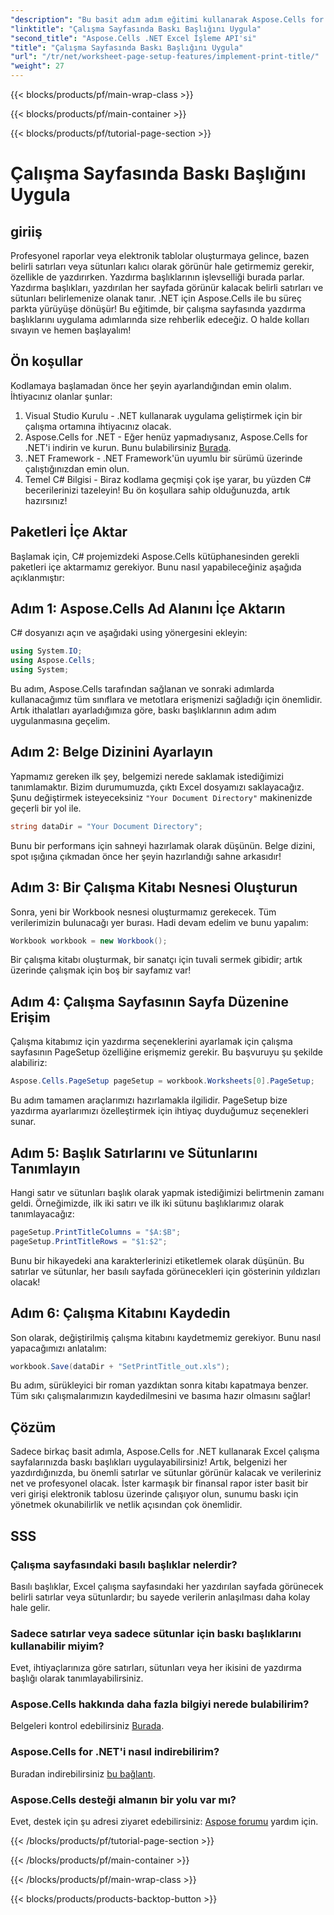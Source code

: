 ```yaml
---
"description": "Bu basit adım adım eğitimi kullanarak Aspose.Cells for .NET ile Excel çalışma sayfalarında baskı başlıklarını nasıl uygulayacağınızı öğrenin."
"linktitle": "Çalışma Sayfasında Baskı Başlığını Uygula"
"second_title": "Aspose.Cells .NET Excel İşleme API'si"
"title": "Çalışma Sayfasında Baskı Başlığını Uygula"
"url": "/tr/net/worksheet-page-setup-features/implement-print-title/"
"weight": 27
---
```


{{< blocks/products/pf/main-wrap-class >}}

{{< blocks/products/pf/main-container >}}

{{< blocks/products/pf/tutorial-page-section >}}

# Çalışma Sayfasında Baskı Başlığını Uygula

## giriiş
Profesyonel raporlar veya elektronik tablolar oluşturmaya gelince, bazen belirli satırları veya sütunları kalıcı olarak görünür hale getirmemiz gerekir, özellikle de yazdırırken. Yazdırma başlıklarının işlevselliği burada parlar. Yazdırma başlıkları, yazdırılan her sayfada görünür kalacak belirli satırları ve sütunları belirlemenize olanak tanır. .NET için Aspose.Cells ile bu süreç parkta yürüyüşe dönüşür! Bu eğitimde, bir çalışma sayfasında yazdırma başlıklarını uygulama adımlarında size rehberlik edeceğiz. O halde kolları sıvayın ve hemen başlayalım!
## Ön koşullar
Kodlamaya başlamadan önce her şeyin ayarlandığından emin olalım. İhtiyacınız olanlar şunlar:
1. Visual Studio Kurulu - .NET kullanarak uygulama geliştirmek için bir çalışma ortamına ihtiyacınız olacak.
2. Aspose.Cells for .NET - Eğer henüz yapmadıysanız, Aspose.Cells for .NET'i indirin ve kurun. Bunu bulabilirsiniz [Burada](https://releases.aspose.com/cells/net/).
3. .NET Framework - .NET Framework'ün uyumlu bir sürümü üzerinde çalıştığınızdan emin olun.
4. Temel C# Bilgisi - Biraz kodlama geçmişi çok işe yarar, bu yüzden C# becerilerinizi tazeleyin!
Bu ön koşullara sahip olduğunuzda, artık hazırsınız!
## Paketleri İçe Aktar
Başlamak için, C# projemizdeki Aspose.Cells kütüphanesinden gerekli paketleri içe aktarmamız gerekiyor. Bunu nasıl yapabileceğiniz aşağıda açıklanmıştır:
## Adım 1: Aspose.Cells Ad Alanını İçe Aktarın
C# dosyanızı açın ve aşağıdaki using yönergesini ekleyin:
```csharp
using System.IO;
using Aspose.Cells;
using System;
```
Bu adım, Aspose.Cells tarafından sağlanan ve sonraki adımlarda kullanacağımız tüm sınıflara ve metotlara erişmenizi sağladığı için önemlidir.
Artık ithalatları ayarladığımıza göre, baskı başlıklarının adım adım uygulanmasına geçelim.
## Adım 2: Belge Dizinini Ayarlayın
Yapmamız gereken ilk şey, belgemizi nerede saklamak istediğimizi tanımlamaktır. Bizim durumumuzda, çıktı Excel dosyamızı saklayacağız. Şunu değiştirmek isteyeceksiniz `"Your Document Directory"` makinenizde geçerli bir yol ile.
```csharp
string dataDir = "Your Document Directory";
```
Bunu bir performans için sahneyi hazırlamak olarak düşünün. Belge dizini, spot ışığına çıkmadan önce her şeyin hazırlandığı sahne arkasıdır!
## Adım 3: Bir Çalışma Kitabı Nesnesi Oluşturun
Sonra, yeni bir Workbook nesnesi oluşturmamız gerekecek. Tüm verilerimizin bulunacağı yer burası. Hadi devam edelim ve bunu yapalım:
```csharp
Workbook workbook = new Workbook();
```
Bir çalışma kitabı oluşturmak, bir sanatçı için tuvali sermek gibidir; artık üzerinde çalışmak için boş bir sayfamız var!
## Adım 4: Çalışma Sayfasının Sayfa Düzenine Erişim
Çalışma kitabımız için yazdırma seçeneklerini ayarlamak için çalışma sayfasının PageSetup özelliğine erişmemiz gerekir. Bu başvuruyu şu şekilde alabiliriz:
```csharp
Aspose.Cells.PageSetup pageSetup = workbook.Worksheets[0].PageSetup;
```
Bu adım tamamen araçlarımızı hazırlamakla ilgilidir. PageSetup bize yazdırma ayarlarımızı özelleştirmek için ihtiyaç duyduğumuz seçenekleri sunar.
## Adım 5: Başlık Satırlarını ve Sütunlarını Tanımlayın
Hangi satır ve sütunları başlık olarak yapmak istediğimizi belirtmenin zamanı geldi. Örneğimizde, ilk iki satırı ve ilk iki sütunu başlıklarımız olarak tanımlayacağız:
```csharp
pageSetup.PrintTitleColumns = "$A:$B";
pageSetup.PrintTitleRows = "$1:$2";
```
Bunu bir hikayedeki ana karakterlerinizi etiketlemek olarak düşünün. Bu satırlar ve sütunlar, her basılı sayfada görünecekleri için gösterinin yıldızları olacak!
## Adım 6: Çalışma Kitabını Kaydedin
Son olarak, değiştirilmiş çalışma kitabını kaydetmemiz gerekiyor. Bunu nasıl yapacağımızı anlatalım:
```csharp
workbook.Save(dataDir + "SetPrintTitle_out.xls");
```
Bu adım, sürükleyici bir roman yazdıktan sonra kitabı kapatmaya benzer. Tüm sıkı çalışmalarımızın kaydedilmesini ve basıma hazır olmasını sağlar!
## Çözüm
Sadece birkaç basit adımla, Aspose.Cells for .NET kullanarak Excel çalışma sayfalarınızda baskı başlıkları uygulayabilirsiniz! Artık, belgenizi her yazdırdığınızda, bu önemli satırlar ve sütunlar görünür kalacak ve verileriniz net ve profesyonel olacak. İster karmaşık bir finansal rapor ister basit bir veri girişi elektronik tablosu üzerinde çalışıyor olun, sunumu baskı için yönetmek okunabilirlik ve netlik açısından çok önemlidir. 
## SSS
### Çalışma sayfasındaki basılı başlıklar nelerdir?
Basılı başlıklar, Excel çalışma sayfasındaki her yazdırılan sayfada görünecek belirli satırlar veya sütunlardır; bu sayede verilerin anlaşılması daha kolay hale gelir.
### Sadece satırlar veya sadece sütunlar için baskı başlıklarını kullanabilir miyim?
Evet, ihtiyaçlarınıza göre satırları, sütunları veya her ikisini de yazdırma başlığı olarak tanımlayabilirsiniz.
### Aspose.Cells hakkında daha fazla bilgiyi nerede bulabilirim?
Belgeleri kontrol edebilirsiniz [Burada](https://reference.aspose.com/cells/net/).
### Aspose.Cells for .NET'i nasıl indirebilirim?
Buradan indirebilirsiniz [bu bağlantı](https://releases.aspose.com/cells/net/).
### Aspose.Cells desteği almanın bir yolu var mı?
Evet, destek için şu adresi ziyaret edebilirsiniz: [Aspose forumu](https://forum.aspose.com/c/cells/9) yardım için.

{{< /blocks/products/pf/tutorial-page-section >}}

{{< /blocks/products/pf/main-container >}}

{{< /blocks/products/pf/main-wrap-class >}}

{{< blocks/products/products-backtop-button >}}
